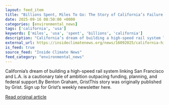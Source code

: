 ```yaml
---
layout: feed_item
title: "Billions Spent, Miles To Go: The Story of California’s Failure To Build High-Speed Rail"
date: 2025-09-16 08:50:00 +0000
categories: [environmental_news]
tags: ['california', 'usa']
keywords: ['miles', 'usa', 'spent', 'billions', 'california']
description: "California’s dream of building a high-speed rail system linking San Francisco and L"
external_url: https://insideclimatenews.org/news/16092025/california-high-speed-rail-failure/
is_feed: true
source_feed: "Inside Climate News"
feed_category: "environmental_news"
---
```


California’s dream of building a high-speed rail system linking San Francisco and L.A. is a cautionary tale of ambition outpacing funding, planning, and federal support.By Benton Graham, GristThis story was originally published by Grist. Sign up for Grist’s weekly newsletter here.

[Read original article](https://insideclimatenews.org/news/16092025/california-high-speed-rail-failure/)
